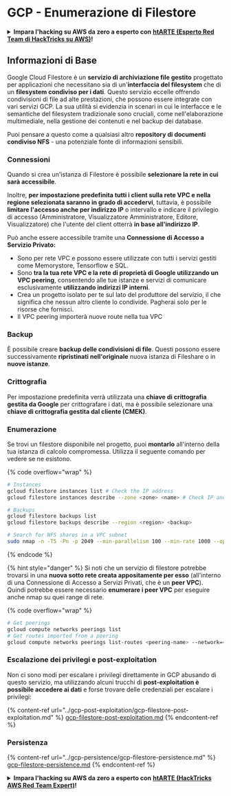 # GCP - Enumerazione di Filestore

<details>

<summary><strong>Impara l'hacking su AWS da zero a esperto con</strong> <a href="https://training.hacktricks.xyz/courses/arte"><strong>htARTE (Esperto Red Team di HackTricks su AWS)</strong></a><strong>!</strong></summary>

Altri modi per supportare HackTricks:

* Se vuoi vedere la tua **azienda pubblicizzata su HackTricks** o **scaricare HackTricks in PDF** Controlla i [**PIANI DI ABBONAMENTO**](https://github.com/sponsors/carlospolop)!
* Ottieni il [**merchandising ufficiale di PEASS & HackTricks**](https://peass.creator-spring.com)
* Scopri [**La Famiglia PEASS**](https://opensea.io/collection/the-peass-family), la nostra collezione di [**NFT esclusivi**](https://opensea.io/collection/the-peass-family)
* **Unisciti al** 💬 [**gruppo Discord**](https://discord.gg/hRep4RUj7f) o al [**gruppo telegram**](https://t.me/peass) o **seguimi** su **Twitter** 🐦 [**@carlospolopm**](https://twitter.com/carlospolopm)**.**
* **Condividi i tuoi trucchi di hacking inviando PR a** [**HackTricks**](https://github.com/carlospolop/hacktricks) e [**HackTricks Cloud**](https://github.com/carlospolop/hacktricks-cloud) github repos.

</details>

## Informazioni di Base

Google Cloud Filestore è un **servizio di archiviazione file gestito** progettato per applicazioni che necessitano sia di un'**interfaccia del filesystem** che di un **filesystem condiviso per i dati**. Questo servizio eccelle offrendo condivisioni di file ad alte prestazioni, che possono essere integrate con vari servizi GCP. La sua utilità si evidenzia in scenari in cui le interfacce e le semantiche del filesystem tradizionale sono cruciali, come nell'elaborazione multimediale, nella gestione dei contenuti e nel backup dei database.

Puoi pensare a questo come a qualsiasi altro **repository di documenti condiviso NFS** - una potenziale fonte di informazioni sensibili.

### Connessioni

Quando si crea un'istanza di Filestore è possibile **selezionare la rete in cui sarà accessibile**.

Inoltre, **per impostazione predefinita tutti i client sulla rete VPC e nella regione selezionata saranno in grado di accedervi**, tuttavia, è possibile **limitare l'accesso anche per indirizzo IP** o intervallo e indicare il privilegio di accesso (Amministratore, Visualizzatore Amministratore, Editore, Visualizzatore) che l'utente del client otterrà **in base all'indirizzo IP**.

Può anche essere accessibile tramite una **Connessione di Accesso a Servizio Privato:**

* Sono per rete VPC e possono essere utilizzate con tutti i servizi gestiti come Memorystore, Tensorflow e SQL.
* Sono **tra la tua rete VPC e la rete di proprietà di Google utilizzando un VPC peering**, consentendo alle tue istanze e servizi di comunicare esclusivamente **utilizzando indirizzi IP interni**.
* Crea un progetto isolato per te sul lato del produttore del servizio, il che significa che nessun altro cliente lo condivide. Pagherai solo per le risorse che fornisci.
* Il VPC peering importerà nuove route nella tua VPC

### Backup

È possibile creare **backup delle condivisioni di file**. Questi possono essere successivamente **ripristinati nell'originale** nuova istanza di Fileshare o in **nuove istanze**.

### Crittografia

Per impostazione predefinita verrà utilizzata una **chiave di crittografia gestita da Google** per crittografare i dati, ma è possibile selezionare una **chiave di crittografia gestita dal cliente (CMEK)**.

### Enumerazione

Se trovi un filestore disponibile nel progetto, puoi **montarlo** all'interno della tua istanza di calcolo compromessa. Utilizza il seguente comando per vedere se ne esistono.

{% code overflow="wrap" %}
```bash
# Instances
gcloud filestore instances list # Check the IP address
gcloud filestore instances describe --zone <zone> <name> # Check IP and access restrictions

# Backups
gcloud filestore backups list
gcloud filestore backups describe --region <region> <backup>

# Search for NFS shares in a VPC subnet
sudo nmap -n -T5 -Pn -p 2049 --min-parallelism 100 --min-rate 1000 --open 10.99.160.2/20
```
{% endcode %}

{% hint style="danger" %}
Si noti che un servizio di filestore potrebbe trovarsi in una **nuova sotto rete creata appositamente per esso** (all'interno di una Connessione di Accesso a Servizi Privati, che è un **peer VPC**).\
Quindi potrebbe essere necessario **enumerare i peer VPC** per eseguire anche nmap su quei range di rete.

{% code overflow="wrap" %}
```bash
# Get peerings
gcloud compute networks peerings list
# Get routes imported from a peering
gcloud compute networks peerings list-routes <peering-name> --network=<network-name> --region=<region> --direction=INCOMING
```
### Escalazione dei privilegi e post-exploitation

Non ci sono modi per escalare i privilegi direttamente in GCP abusando di questo servizio, ma utilizzando alcuni trucchi di **post-exploitation è possibile accedere ai dati** e forse trovare delle credenziali per escalare i privilegi:

{% content-ref url="../gcp-post-exploitation/gcp-filestore-post-exploitation.md" %}
[gcp-filestore-post-exploitation.md](../gcp-post-exploitation/gcp-filestore-post-exploitation.md)
{% endcontent-ref %}

### Persistenza

{% content-ref url="../gcp-persistence/gcp-filestore-persistence.md" %}
[gcp-filestore-persistence.md](../gcp-persistence/gcp-filestore-persistence.md)
{% endcontent-ref %}

<details>

<summary><strong>Impara l'hacking su AWS da zero a esperto con</strong> <a href="https://training.hacktricks.xyz/courses/arte"><strong>htARTE (HackTricks AWS Red Team Expert)</strong></a><strong>!</strong></summary>

Altri modi per supportare HackTricks:

* Se vuoi vedere la tua **azienda pubblicizzata su HackTricks** o **scaricare HackTricks in PDF** Controlla i [**PIANI DI ABBONAMENTO**](https://github.com/sponsors/carlospolop)!
* Ottieni il [**merchandising ufficiale di PEASS & HackTricks**](https://peass.creator-spring.com)
* Scopri [**La Famiglia PEASS**](https://opensea.io/collection/the-peass-family), la nostra collezione di [**NFT esclusivi**](https://opensea.io/collection/the-peass-family)
* **Unisciti al** 💬 [**gruppo Discord**](https://discord.gg/hRep4RUj7f) o al [**gruppo telegram**](https://t.me/peass) o **seguimi** su **Twitter** 🐦 [**@carlospolopm**](https://twitter.com/carlospolopm)**.**
* **Condividi i tuoi trucchi di hacking inviando PR a** [**HackTricks**](https://github.com/carlospolop/hacktricks) e [**HackTricks Cloud**](https://github.com/carlospolop/hacktricks-cloud) github repos.

</details>
